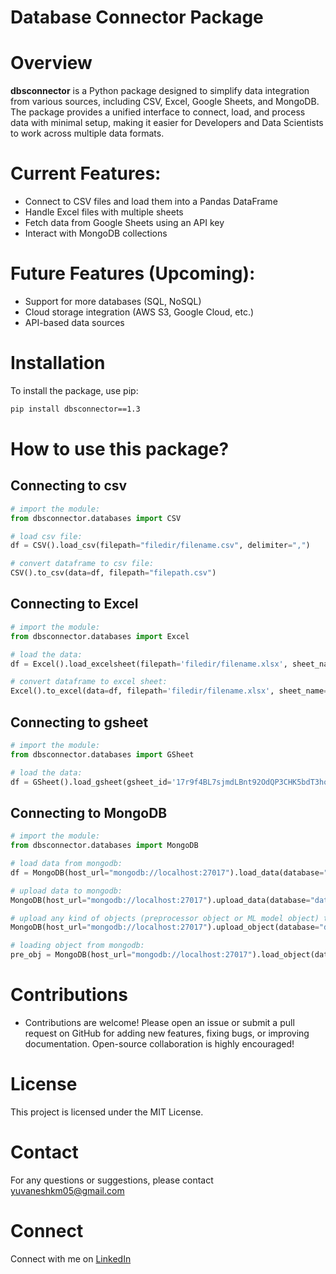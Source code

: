 # Database Connector Package

# Overview
**dbsconnector** is a Python package designed to simplify data integration from various sources, including CSV, Excel, Google Sheets, and MongoDB. The package provides a unified interface to connect, load, and process data with minimal setup, making it easier for Developers and Data Scientists to work across multiple data formats.

# Current Features:
- Connect to CSV files and load them into a Pandas DataFrame
- Handle Excel files with multiple sheets
- Fetch data from Google Sheets using an API key
- Interact with MongoDB collections

# Future Features (Upcoming):
- Support for more databases (SQL, NoSQL)
- Cloud storage integration (AWS S3, Google Cloud, etc.)
- API-based data sources

# Installation
To install the package, use pip:
```bash
pip install dbsconnector==1.3
```

# How to use this package?

## Connecting to csv
```py
# import the module:
from dbsconnector.databases import CSV

# load csv file:
df = CSV().load_csv(filepath="filedir/filename.csv", delimiter=",")

# convert dataframe to csv file:
CSV().to_csv(data=df, filepath="filepath.csv")
```


## Connecting to Excel
```py
# import the module:
from dbsconnector.databases import Excel

# load the data:
df = Excel().load_excelsheet(filepath='filedir/filename.xlsx', sheet_name='sheet_name')

# convert dataframe to excel sheet:
Excel().to_excel(data=df, filepath='filedir/filename.xlsx', sheet_name='sheet_name')
```


## Connecting to gsheet
```py
# import the module:
from dbsconnector.databases import GSheet

# load the data:
df = GSheet().load_gsheet(gsheet_id='17r9f4BL7sjmdLBnt92OdQP3CHK5bdT3hozg6DUJXGqU',sheet_name='sample_sheet')
```


## Connecting to MongoDB
```py
# import the module:
from dbsconnector.databases import MongoDB

# load data from mongodb:
df = MongoDB(host_url="mongodb://localhost:27017").load_data(database="database_name", collection_name="collection_name")

# upload data to mongodb:
MongoDB(host_url="mongodb://localhost:27017").upload_data(database="database_name", collection_name="collection_name", data=df)

# upload any kind of objects (preprocessor object or ML model object) to mongodb:
MongoDB(host_url="mongodb://localhost:27017").upload_object(database="database_name", collection_name="collection_name", object_name="preprocessor_object", object_=preprocessor)

# loading object from mongodb:
pre_obj = MongoDB(host_url="mongodb://localhost:27017").load_object(database="database_name", collection_name="collection_name", object_name="preprocessor_object")
```


# Contributions
* Contributions are welcome! Please open an issue or submit a pull request on GitHub for adding new features, fixing bugs, or improving documentation. Open-source collaboration is highly encouraged!

# License
This project is licensed under the MIT License.

# Contact
For any questions or suggestions, please contact [yuvaneshkm05@gmail.com](yuvaneshkm05@gmail.com)

# Connect
Connect with me on [LinkedIn](https://www.linkedin.com/in/yuvaneshkm)
